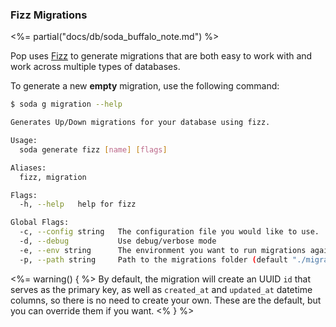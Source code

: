 ### Fizz Migrations

<%= partial("docs/db/soda_buffalo_note.md") %>

Pop uses [Fizz](https://github.com/gobuffalo/fizz/blob/master/README.md) to generate migrations that are both easy to work with and work across multiple types of databases.

To generate a new **empty** migration, use the following command:

```bash
$ soda g migration --help

Generates Up/Down migrations for your database using fizz.

Usage:
  soda generate fizz [name] [flags]

Aliases:
  fizz, migration

Flags:
  -h, --help   help for fizz

Global Flags:
  -c, --config string   The configuration file you would like to use.
  -d, --debug           Use debug/verbose mode
  -e, --env string      The environment you want to run migrations against. Will use $GO_ENV if set. (default "development")
  -p, --path string     Path to the migrations folder (default "./migrations")
```

<%= warning() { %>
By default, the migration will create an UUID `id` that serves as the primary key, as well as `created_at` and `updated_at` datetime columns, so there is no need to create your own. These are the default, but you can override them if you want.
<% } %>